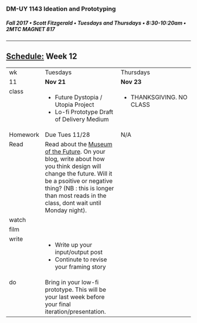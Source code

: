 ### DM-UY 1143 Ideation and Prototyping
##### Fall 2017 • Scott Fitzgerald • Tuesdays and Thursdays • 8:30-10:20am • 2MTC MAGNET 817

---
## [Schedule:](schedule.md) Week 12

<table>
<tr>
<td>wk</td>
<td>Tuesdays</td>
<td>Thursdays</td>
</tr>
<tr>
<td valign="top">11</td>
<td valign="top" width="48%"><strong>Nov 21</strong></td>
<td valign="top" width="48%"><strong>Nov 23</strong></td>
</tr>
<tr>
<td valign="top">class</td>
<td valign="top"><!-- Tuesday-->
<ul><li>Future Dystopia / Utopia Project</li><li> Lo-fi Prototype Draft of Delivery Medium</li></ul>
</td>
<!-- 2nd column class -->
<td valign="top" width="48%">
<!-- Thursday class  -->
<ul><li>THANKSGIVING. NO CLASS</li></ul>
</td>
</tr>
<!-- Homework -->
<tr>
<td valign="top">Homework</td>
<td>Due  Tues  11/28</td>
<td>N/A</td>
</tr>
<!-- read -->
<tr><td valign="top">Read</td>
<td>
Read about the <a href="https://www.theverge.com/2017/3/30/15113162/future-utopia-tellart-design-agency-world-government-summit-dubai">Museum of the Future</a>. On your blog, write about how you think design will change the future. Will it be a psoitive or negative thing? (NB : this is longer than most reads in the class, dont wait until Monday night).
<!-- readings for Thurs-->
</td>
<td>
<!-- Readings for Mon-->
</td>
</tr>
<!-- watch -->
<tr>
  <td valign="top">watch</td>
  <td><!-- Due wed this week -->
</td>
  <td><!-- Due next monday -->
</td>
</tr>
<!-- film -->
<tr>
<td valign="top">film</td>
<td><!-- Due wed this week -->
</td>
<td><!-- Due next monday -->
</td>
</tr>
<!-- write -->
<tr>
<td valign="top">write</td>
<td><!-- Due wed this week -->
<ul><li>Write up your input/output post</li>
<li>Continute to revise your framing story</li>
</ul>
</td>
<td>
<!-- Due Mon next week -->
</td>
</tr>
<!-- do -->
<tr>
  <td valign="top">do</td>
  <td>
<!-- Due wed this week -->
  Bring in your low-fi prototype. This will be your last week before your final iteration/presentation.
</td>
  <td>
  <!-- Due Mon next week -->
</td>
</table>